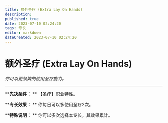```yaml
---
title: 额外圣疗 (Extra Lay On Hands)
description: 
published: true
date: 2023-07-10 02:24:20
tags: 专长
editor: markdown
dateCreated: 2023-07-10 02:24:20
---
```


# 额外圣疗 (Extra Lay On Hands)

_你可以更频繁的使用圣疗能力。_

---

****先决条件：** ** 【圣疗】职业特性。

****专长效果：** ** 你每日可以多使用圣疗2次。

****特殊说明：** ** 你可以多次选择本专长，其效果累计。

